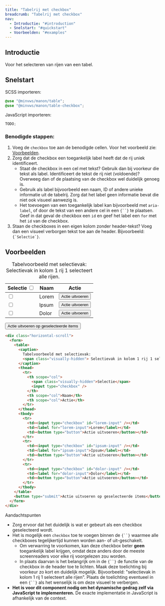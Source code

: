 ```yaml
---
title: "Tabelrij met checkbox"
breadcrumb: "Tabelrij met checkbox"
nav:
  - Introductie: "#introduction"
  - Snelstart: "#quickstart"
  - Voorbeelden: "#examples"
---
```


<h2 id="introduction">Introductie</h2>

Voor het selecteren van rijen van een tabel.

<h2 id="quickstart">Snelstart</h2>

SCSS importeren:

```scss
@use "@minvws/manon/table";
@use "@minvws/manon/table-checkbox";
```

JavaScript importeren:

```javascript
TODO;
```

<h3>Benodigde stappen:</h3>
<ol>
  <li>
    Voeg de <code>checkbox</code> toe aan de benodigde cellen. Voor het voorbeeld zie:
    <a href="#examples">Voorbeelden</a>.
  </li>
  <li>
    Zorg dat de checkbox een toegankelijk label heeft dat de rij uniek identificeert.
    <ul>
      <li>
        Staat de checkbox in een cel met tekst? Gebruik dan bij voorkeur die tekst als
        label. Identificeert de tekst de rij niet (voldoende)? Overweeg dan of de plaatsing
        van de checkbox wel duidelijk genoeg is.
      </li>
      <li>
        Gebruik als label bijvoorbeeld een naam, ID of andere unieke informatie uit de
        tabelrij. Zorg dat het label geen informatie bevat die niet ook visueel aanwezig is.
      </li>
      <li>
        Het toevoegen van een toegankelijk label kan bijvoorbeeld met <code>aria-label</code
        >, of door de tekst van een andere cel in een <code>{`<label>`}</code> te plaatsen.
        Geef in dat geval de checkbox een <code>id</code> en geef het label een
        <code>for</code>
        met het <code>id</code> van de checkbox.
      </li>
    </ul>
  </li>
  <li>
    Staan de checkboxes in een eigen kolom zonder header-tekst? Voeg dan een visueel
    verborgen tekst toe aan de header. Bijvoorbeeld: <code
      >{`<th><span class="visually-hidden">Selectie</span></th>`}</code
    >.
  </li>
</ol>

<section id="examples">
    <h2>Voorbeelden</h2>
    <div class="horizontal-scroll">
        <form>
        <table>
            <caption>
            Tabelvoorbeeld met selectievak:
            <span class="visually-hidden">
                Selectievak in kolom 1 rij 1 selecteert alle rijen.
            </span>
            </caption>
            <thead>
            <tr>
                <th scope="col">
                <span class="visually-hidden">Selectie</span>
                <input type="checkbox" />
                </th>
                <th scope="col">Naam</th>
                <th scope="col">Actie</th>
            </tr>
            </thead>
            <tbody>
            <tr>
                <td><input type="checkbox" id="lorem-input" /></td>
                <td><label for="lorem-input">Lorem</label></td>
                <td><button type="button">Actie uitvoeren</button></td>
            </tr>
            <tr>
                <td><input type="checkbox" id="ipsum-input" /></td>
                <td><label for="ipsum-input">Ipsum</label></td>
                <td><button type="button">Actie uitvoeren</button></td>
            </tr>
            <tr>
                <td><input type="checkbox" id="dolor-input" /></td>
                <td><label for="dolor-input">Dolor</label></td>
                <td><button type="button">Actie uitvoeren</button></td>
            </tr>
            </tbody>
        </table>
        <button type="submit">Actie uitvoeren op geselecteerde items</button>
        </form>
    </div>
</section>

```html
<div class="horizontal-scroll">
  <form>
    <table>
      <caption>
        Tabelvoorbeeld met selectievak:
        <span class="visually-hidden"> Selectievak in kolom 1 rij 1 selecteert alle rijen. </span>
      </caption>
      <thead>
        <tr>
          <th scope="col">
            <span class="visually-hidden">Selectie</span>
            <input type="checkbox" />
          </th>
          <th scope="col">Naam</th>
          <th scope="col">Actie</th>
        </tr>
      </thead>
      <tbody>
        <tr>
          <td><input type="checkbox" id="lorem-input" /></td>
          <td><label for="lorem-input">Lorem</label></td>
          <td><button type="button">Actie uitvoeren</button></td>
        </tr>
        <tr>
          <td><input type="checkbox" id="ipsum-input" /></td>
          <td><label for="ipsum-input">Ipsum</label></td>
          <td><button type="button">Actie uitvoeren</button></td>
        </tr>
        <tr>
          <td><input type="checkbox" id="dolor-input" /></td>
          <td><label for="dolor-input">Dolor</label></td>
          <td><button type="button">Actie uitvoeren</button></td>
        </tr>
      </tbody>
    </table>
    <button type="submit">Actie uitvoeren op geselecteerde items</button>
  </form>
</div>
```

<div class="explanation" role="group" aria-label="Toelichting">
    <span>Aandachtspunten</span>
    <ul>
    <li>
        Zorg ervoor dat het duidelijk is wat er gebeurt als een checkbox geselecteerd wordt.
    </li>
    <li>
        Het is mogelijk een <code>checkbox</code> toe te voegen binnen de
        <code>{`<th>`}</code>
        waarmee alle checkboxes tegelijkertijd kunnen worden aan- of uit-geschakelt.
        <ul>
        <li>
            Om verwarring te voorkomen, kan deze checkbox beter <strong>geen</strong> toegankelijk
            label krijgen, omdat deze anders door de meeste screenreaders voor elke rij voorgelezen
            zou worden.
        </li>
        <li>
            In plaats daarvan is het belangrijk om in de <code>{`<caption>`}</code> de functie
            van de checkbox in de header toe te lichten. Maak deze toelichting bij voorkeur zo
            kort en duidelijk mogelijk. Bijvoorbeeld: "selectievak in kolom 1 rij 1 selecteert
            alle rijen". Plaats de toelichting eventueel in een
            <code>{`<span class="visually-hidden">`}</code> als het wenselijk is om deze visueel
            te verbergen.
        </li>
        </ul>
    </li>
    <li>
        <strong
        >Het is voor dit component nodig om het dynamische gedrag zelf via JavaScript te
        implementeren.</strong
        > De exacte implementatie in JavaScript is afhankelijk van de context.
    </li>
    </ul>
</div>
